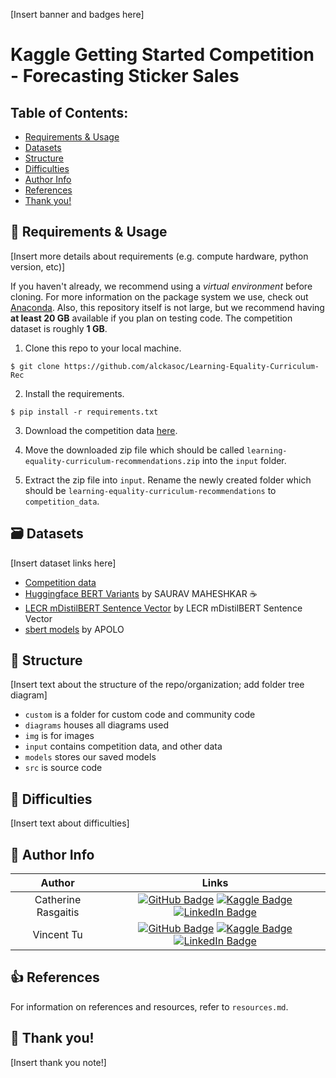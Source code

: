 [Insert banner and badges here]

# Kaggle Getting Started Competition - Forecasting Sticker Sales

## Table of Contents:
- [Requirements & Usage](https://github.com/alckasoc/Learning-Equality-Curriculum-Rec#requirements--usage-)
- [Datasets](https://github.com/alckasoc/Learning-Equality-Curriculum-Rec#datasets-)
- [Structure](https://github.com/alckasoc/Learning-Equality-Curriculum-Rec#structure-)
- [Difficulties](https://github.com/alckasoc/Learning-Equality-Curriculum-Rec#difficulties-)
- [Author Info](https://github.com/alckasoc/Learning-Equality-Curriculum-Rec#author-info-)
- [References](https://github.com/alckasoc/Learning-Equality-Curriculum-Rec#references-)
- [Thank you!](https://github.com/alckasoc/Learning-Equality-Curriculum-Rec#thank-you-)

##  🛑 Requirements & Usage

[Insert more details about requirements (e.g. compute hardware, python  version, etc)]

If you haven't already, we recommend using a *virtual environment* before cloning. For more information on the package system we use, check out [Anaconda](https://www.anaconda.com/). Also, this repository itself is not large, but we recommend having **at least 20 GB** available if you plan on testing code. The competition dataset is roughly **1 GB**. 

1. Clone this repo to your local machine.

```
$ git clone https://github.com/alckasoc/Learning-Equality-Curriculum-Rec
```

2. Install the requirements.

```
$ pip install -r requirements.txt
```

3. Download the competition data [here](https://www.kaggle.com/competitions/learning-equality-curriculum-recommendations/data).

4. Move the downloaded zip file which should be called `learning-equality-curriculum-recommendations.zip` into the `input` folder.

5. Extract the zip file into `input`. Rename the newly created folder which should be `learning-equality-curriculum-recommendations` to `competition_data`.


## 🗃️ Datasets 

[Insert dataset links here]

* [Competition data](https://www.kaggle.com/competitions/learning-equality-curriculum-recommendations/data)
* [Huggingface BERT Variants](https://www.kaggle.com/datasets/sauravmaheshkar/huggingface-bert-variants) by SAURAV MAHESHKAR ☕️
* [LECR mDistilBERT Sentence Vector](https://www.kaggle.com/datasets/takamichitoda/lecr-mdistilbert-sentence-vector) by LECR mDistilBERT Sentence Vector
* [sbert models](https://www.kaggle.com/datasets/shkanda/sbert-models) by APOLO

## 📂 Structure 

[Insert text about the structure of the repo/organization; add folder tree diagram]

* `custom` is a folder for custom code and community code
* `diagrams` houses all diagrams used
* `img` is for images
* `input` contains competition data, and other data
* `models` stores our saved models
* `src` is source code

## 💢 Difficulties 

[Insert text about difficulties]

## 📙 Author Info 

| Author              | Links            |
| :-----------------: | :--------------: |
| Catherine Rasgaitis | [![GitHub Badge](https://img.shields.io/badge/GitHub-100000?style=for-the-badge&logo=github&logoColor=white)](https://github.com/crasgaitis) [![Kaggle Badge](https://img.shields.io/badge/Kaggle-1DA1F2?style=for-the-badge&logo=kaggle&logoColor=white)](https://www.kaggle.com/catherinerasgaitis) [![LinkedIn Badge](https://img.shields.io/badge/LinkedIn-0077B5?style=for-the-badge&logo=linkedin&logoColor=white)](https://www.linkedin.com/in/catherine-rasgaitis/) |
| Vincent Tu          | [![GitHub Badge](https://img.shields.io/badge/GitHub-100000?style=for-the-badge&logo=github&logoColor=white)](https://github.com/alckasoc) [![Kaggle Badge](https://img.shields.io/badge/Kaggle-1DA1F2?style=for-the-badge&logo=kaggle&logoColor=white)](https://www.kaggle.com/vincenttu) [![LinkedIn Badge](https://img.shields.io/badge/LinkedIn-0077B5?style=for-the-badge&logo=linkedin&logoColor=white)](https://www.linkedin.com/in/vincent-tu-422b18208/) |

## 👍 References 

For information on references and resources, refer to `resources.md`.

## 👋 Thank you! 

[Insert thank you note!]
